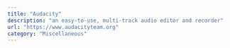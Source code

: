 ```yaml
---
title: "Audacity"
description: "an easy-to-use, multi-track audio editor and recorder"
url: "https://www.audacityteam.org"
category: "Miscellaneous"
---
```

